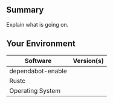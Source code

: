## Summary
Explain what is going on.

## Your Environment
| Software         | Version(s) |
| ---------------- | ---------- |
| dependabot-enable      |
| Rustc            |
| Operating System |
